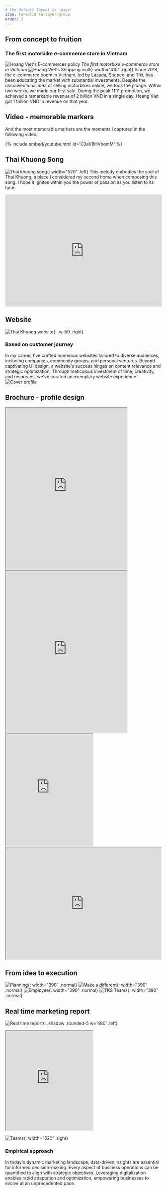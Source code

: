 ```yaml
---
# the default layout is 'page'
icon: fa-solid fa-layer-group
order: 2
---
```

## From concept to fruition
### The first motorbike e-commerce store in Vietnam
![Hoang Viet's E-commerces policy](/assets/img/site/hv-e-commerce-policy.webp)
_The first motorbike e-commerce store in Vietnam_
![Hoang Viet's Shopping mall](/assets/img/site/hv-e-commerce-shopping-mall.webp){: width="410" .right}
Since 2018, the e-commerce boom in Vietnam, led by Lazada, Shopee, and Tiki, has been educating the market with substantial investments. Despite the unconventional idea of selling motorbikes online, we took the plunge. Within two weeks, we made our first sale. During the peak 11.11 promotion, we achieved a remarkable revenue of 2 billion VND in a single day. Hoang Viet got 1 trillion VND in revenue on that year.

## Video - memorable markers

And the most memorable markers are the moments I captured in the following video.

{% include embed/youtube.html id='C3aVBHVbomM' %}

## Thai Khuong Song

![Thai khuong song](/assets/img/site/thai-khuong-song.webp){: width="520" .left}
This melody embodies the soul of Thai Khuong, a place I considered my second home when composing this song. I hope it ignites within you the power of passion as you listen to its tune.

<iframe width="100%" height="360" scrolling="no" frameborder="no" allow="autoplay" src="https://w.soundcloud.com/player/?url=https%3A//api.soundcloud.com/playlists/1063996978&color=%23ff5500&auto_play=false&hide_related=false&show_comments=false&show_user=true&show_reposts=false&show_teaser=true"></iframe>

## Website
![Thai Khuong website](/assets/img/site/tkt-website.webp){: .w-50 .right}
### Based on customer journey
In my career, I've crafted numerous websites tailored to diverse audiences, including companies, community groups, and personal ventures. Beyond captivating UI design, a website's success hinges on content relevance and strategic optimization.
Through meticulous investment of time, creativity, and resources, we've curated an exemplary website experience.
![Cover profile](/assets/img/site/TK-cover-profile.webp)


## Brochure - profile design
<iframe src="https://drive.google.com/file/d/1BerQAn-mQzwjKTKo-m8HqqL6y8iojidX/preview" width="390" height="520"></iframe>
<iframe src="https://drive.google.com/file/d/1b1OMeqmvNW7yyOlMIgxSy4X24aa3Wzaw/preview" width="390" height="520"></iframe>
<iframe src="https://drive.google.com/file/d/12n-nsfyAl--NMFHmVU__X7q1IxKkfvOf/preview" width="280" height="360"></iframe>
<iframe src="https://drive.google.com/file/d/1UpH7tiuTO1O7KyHst8ZLFTNMHYc1cHBE/preview" width="500" height="360"></iframe>

## From idea to execution
![Planning](/assets/img/site/stk-planning.webp){: width="390" .normal}
![Make a different](/assets/img/site/design-tks-uniform.webp){: width="390" .normal}
![Employee](/assets/img/site/tks-employee.webp){: width="390" .normal}
![TKS Teams](/assets/img/site/tks-teams.webp){: width="390" .normal}


## Real time marketing report

![Real time report](/assets/img/site/real-time-report.webp){: .shadow .rounded-5 w='480' .left}
<iframe src="https://drive.google.com/file/d/1UcHd98MBmscR8XycaV-QTpIHTD6Xnyme/preview" width="280" height="320"></iframe>

![Teams](/assets/img/site/tk-teams.webp){: width="520" .right}
### Empirical approach
In today's dynamic marketing landscape, data-driven insights are essential for informed decision-making. Every aspect of business operations can be quantified to align with strategic objectives. Leveraging digitalization enables rapid adaptation and optimization, empowering businesses to evolve at an unprecedented pace.
